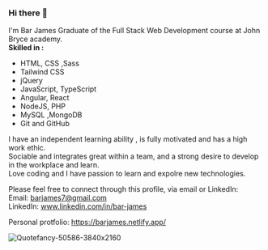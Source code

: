 ### Hi there 👋


I'm Bar James 
Graduate of the Full Stack Web Development course at John Bryce academy. </br>
<b>Skilled in :</b>
- HTML, CSS ,Sass
- Tailwind CSS
- jQuery
- JavaScript, TypeScript
- Angular, React 
- NodeJS, PHP
- MySQL ,MongoDB
- Git and GitHub


I have an independent learning ability , is fully motivated and has a high work ethic. </br>
Sociable and integrates great within a team, and a strong desire to develop in the workplace and learn. </br>
Love coding and I have passion to learn and expolre new technologies. </br>

Please feel free to connect through this profile, via email or LinkedIn: </br>
Email: barjames7@gmail.com </br>
LinkedIn: www.linkedin.com/in/bar-james</br>

Personal protfolio: https://barjames.netlify.app/



![Quotefancy-50586-3840x2160](https://user-images.githubusercontent.com/84085280/187914319-c0af3e4e-4b62-4eae-b594-c208f74487c9.jpg)
